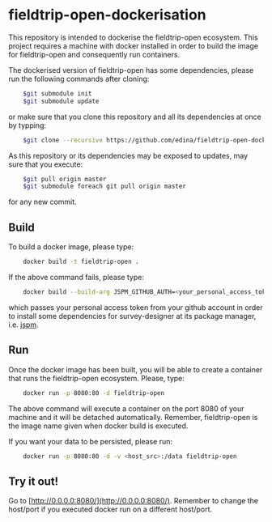 # fieldtrip-open-dockerisation

This repository is intended to dockerise the fieldtrip-open ecosystem. This project requires a machine with docker installed
in order to build the image for fieldtrip-open and consequently run containers.

The dockerised version of fieldtrip-open has some dependencies, please run the following commands after cloning:
```bash
	$git submodule init
	$git submodule update
```
or make sure that you clone this repository and all its dependencies at once by typping:
```bash
	$git clone --recursive https://github.com/edina/fieldtrip-open-dockerisation.git 
```

As this repository or its dependencies may be exposed to updates, may sure that you execute:

```bash
	$git pull origin master
	$git submodule foreach git pull origin master
```

for any new commit.

## Build

To build a docker image, please type:
```bash
	docker build -t fieldtrip-open .
```

If the above command fails, please type:
```bash
	docker build --build-arg JSPM_GITHUB_AUTH=<your_personal_access_token> -t fieldtrip-open .
```
which passes your personal access token from your github account in order to install some dependencies for survey-designer at its package manager, i.e. [jspm](http://jspm.io/).

## Run

Once the docker image has been built, you will be able to create a container that runs the fieldtrip-open ecosystem. Please,
type:

```bash
	docker run -p 8080:80 -d fieldtrip-open
```

The above command will execute a container on the port 8080 of your machine and it will be detached automatically. Remember,
fieldtrip-open is the image name given when docker build is executed.

If you want your data to be persisted, please run:

```bash
	docker run -p 8080:80 -d -v <host_src>:/data fieldtrip-open
```

## Try it out!

Go to [http://0.0.0.0:8080/](http://0.0.0.0:8080/). Remember to change the host/port if you executed docker run on a different host/port.



